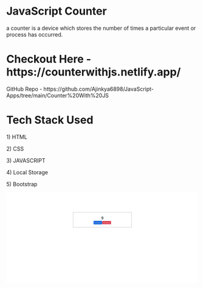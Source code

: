 <h1>JavaScript Counter</h1>
<p>a counter is a device which stores the number of times a particular event or process has occurred.</p>
<h1>Checkout Here - https://counterwithjs.netlify.app/</h1>
<p>GitHub Repo - https://github.com/Ajinkya6898/JavaScript-Apps/tree/main/Counter%20With%20JS</p>
<h1>Tech Stack Used</h1>
<p>1) HTML</p>
<p>2) CSS</p>
<p>3) JAVASCRIPT</p>
<p>4) Local Storage</p>
<p>5) Bootstrap</p>
<img src="https://github.com/Ajinkya6898/JavaScript-Apps/blob/main/Img/Counter.PNG" alt="">
